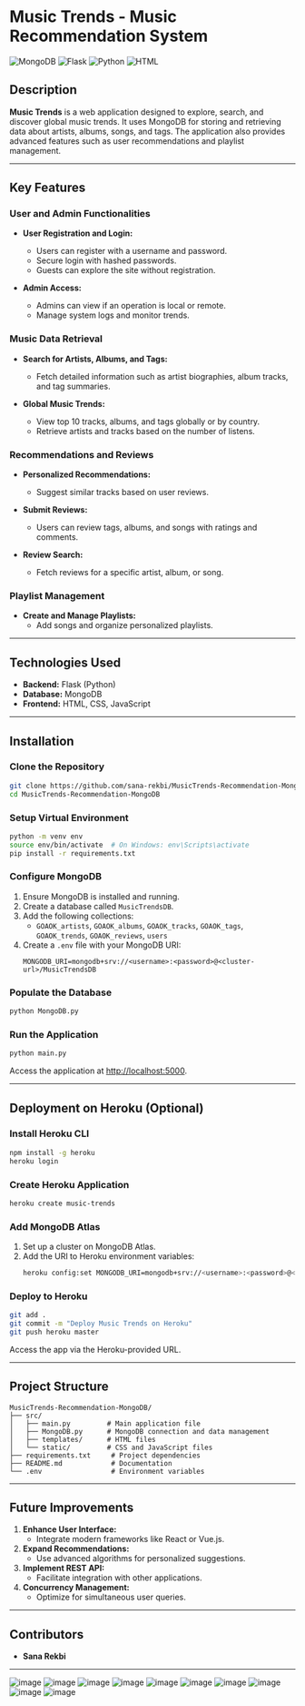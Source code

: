 # Music Trends - Music Recommendation System

![MongoDB](https://img.shields.io/badge/MongoDB-%234ea94b.svg?&style=for-the-badge&logo=mongodb&logoColor=white)
![Flask](https://img.shields.io/badge/Flask-%23000000.svg?&style=for-the-badge&logo=flask&logoColor=white)
![Python](https://img.shields.io/badge/Python-%233776AB.svg?&style=for-the-badge&logo=python&logoColor=white)
![HTML](https://img.shields.io/badge/HTML-%23E34F26.svg?&style=for-the-badge&logo=html5&logoColor=white)

## Description

**Music Trends** is a web application designed to explore, search, and discover global music trends. It uses MongoDB for storing and retrieving data about artists, albums, songs, and tags. The application also provides advanced features such as user recommendations and playlist management.

---

## Key Features

### User and Admin Functionalities
- **User Registration and Login:**
  - Users can register with a username and password.
  - Secure login with hashed passwords.
  - Guests can explore the site without registration.

- **Admin Access:**
  - Admins can view if an operation is local or remote.
  - Manage system logs and monitor trends.

### Music Data Retrieval
- **Search for Artists, Albums, and Tags:**
  - Fetch detailed information such as artist biographies, album tracks, and tag summaries.

- **Global Music Trends:**
  - View top 10 tracks, albums, and tags globally or by country.
  - Retrieve artists and tracks based on the number of listens.

### Recommendations and Reviews
- **Personalized Recommendations:**
  - Suggest similar tracks based on user reviews.

- **Submit Reviews:**
  - Users can review tags, albums, and songs with ratings and comments.

- **Review Search:**
  - Fetch reviews for a specific artist, album, or song.

### Playlist Management
- **Create and Manage Playlists:**
  - Add songs and organize personalized playlists.

---

## Technologies Used

- **Backend:** Flask (Python)
- **Database:** MongoDB
- **Frontend:** HTML, CSS, JavaScript

---

## Installation

### Clone the Repository
```bash
git clone https://github.com/sana-rekbi/MusicTrends-Recommendation-MongoDB.git
cd MusicTrends-Recommendation-MongoDB
```

### Setup Virtual Environment
```bash
python -m venv env
source env/bin/activate  # On Windows: env\Scripts\activate
pip install -r requirements.txt
```

### Configure MongoDB
1. Ensure MongoDB is installed and running.
2. Create a database called `MusicTrendsDB`.
3. Add the following collections:
   - `GOAOK_artists`, `GOAOK_albums`, `GOAOK_tracks`, `GOAOK_tags`, `GOAOK_trends`, `GOAOK_reviews`, `users`
4. Create a `.env` file with your MongoDB URI:
   ```env
   MONGODB_URI=mongodb+srv://<username>:<password>@<cluster-url>/MusicTrendsDB
   ```

### Populate the Database
```bash
python MongoDB.py
```

### Run the Application
```bash
python main.py
```
Access the application at [http://localhost:5000](http://localhost:5000).

---

## Deployment on Heroku (Optional)

### Install Heroku CLI
```bash
npm install -g heroku
heroku login
```

### Create Heroku Application
```bash
heroku create music-trends
```

### Add MongoDB Atlas
1. Set up a cluster on MongoDB Atlas.
2. Add the URI to Heroku environment variables:
   ```bash
   heroku config:set MONGODB_URI=mongodb+srv://<username>:<password>@<cluster-url>/MusicTrendsDB
   ```

### Deploy to Heroku
```bash
git add .
git commit -m "Deploy Music Trends on Heroku"
git push heroku master
```
Access the app via the Heroku-provided URL.

---

## Project Structure

```plaintext
MusicTrends-Recommendation-MongoDB/
├── src/
│   ├── main.py         # Main application file
│   ├── MongoDB.py      # MongoDB connection and data management
│   ├── templates/      # HTML files
│   └── static/         # CSS and JavaScript files
├── requirements.txt     # Project dependencies
├── README.md            # Documentation
└── .env                 # Environment variables
```

---

## Future Improvements

1. **Enhance User Interface:**
   - Integrate modern frameworks like React or Vue.js.
2. **Expand Recommendations:**
   - Use advanced algorithms for personalized suggestions.
3. **Implement REST API:**
   - Facilitate integration with other applications.
4. **Concurrency Management:**
   - Optimize for simultaneous user queries.

---

## Contributors

- **Sana Rekbi**

---
![image](https://github.com/user-attachments/assets/8435407a-d262-4002-93e0-9249997e1b1a)
![image](https://github.com/user-attachments/assets/48b9b091-6379-4e1d-b130-4ad207ddd5e6)
![image](https://github.com/user-attachments/assets/73fd6ade-b5d8-4537-960c-7234d5578f2e)
![image](https://github.com/user-attachments/assets/1dfdbc58-43ce-4405-9932-d9d9d0b1c9c1)
![image](https://github.com/user-attachments/assets/34ac3aec-50d1-4ce3-a64c-125755424c5f)
![image](https://github.com/user-attachments/assets/360a1d2d-f811-451e-b216-61c2aa0ff118)
![image](https://github.com/user-attachments/assets/53a4e942-6a9e-4485-87f3-72a50bbdb76c)
![image](https://github.com/user-attachments/assets/63a06912-1134-467c-8d0d-06da3c8dacba)
![image](https://github.com/user-attachments/assets/18eb372f-c14e-42a1-80f4-3ce30b0f31ff)
![image](https://github.com/user-attachments/assets/374fcdcc-d114-479b-8fc4-fd33b33b560f)

